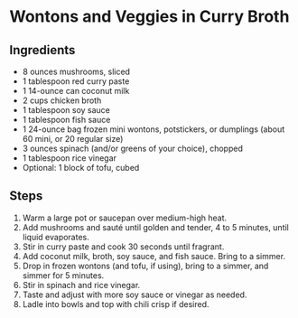 # Wontons and Veggies in Curry Broth

## Ingredients
- 8 ounces mushrooms, sliced
- 1 tablespoon red curry paste
- 1 14-ounce can coconut milk
- 2 cups chicken broth
- 1 tablespoon soy sauce
- 1 tablespoon fish sauce
- 1 24-ounce bag frozen mini wontons, potstickers, or dumplings (about 60 mini, or 20 regular size)
- 3 ounces spinach (and/or greens of your choice), chopped
- 1 tablespoon rice vinegar
- Optional: 1 block of tofu, cubed

## Steps
1. Warm a large pot or saucepan over medium-high heat.
2. Add mushrooms and sauté until golden and tender, 4 to 5 minutes, until liquid evaporates.
3. Stir in curry paste and cook 30 seconds until fragrant.
4. Add coconut milk, broth, soy sauce, and fish sauce. Bring to a simmer.
5. Drop in frozen wontons (and tofu, if using), bring to a simmer, and simmer for 5 minutes.
6. Stir in spinach and rice vinegar.
7. Taste and adjust with more soy sauce or vinegar as needed.
8. Ladle into bowls and top with chili crisp if desired.